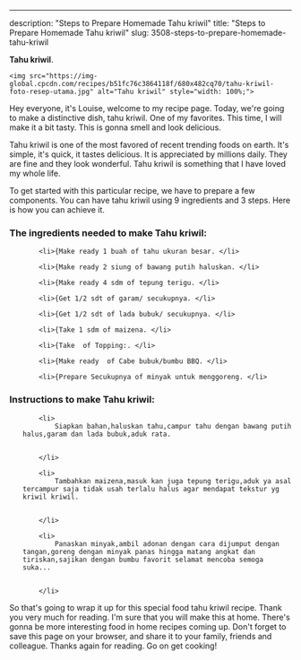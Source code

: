 ---
description: "Steps to Prepare Homemade Tahu kriwil"
title: "Steps to Prepare Homemade Tahu kriwil"
slug: 3508-steps-to-prepare-homemade-tahu-kriwil

<p>
	<strong>Tahu kriwil</strong>. 
	
</p>
<p>
	
	<img src="https://img-global.cpcdn.com/recipes/b51fc76c3864118f/680x482cq70/tahu-kriwil-foto-resep-utama.jpg" alt="Tahu kriwil" style="width: 100%;">
	
	
</p>
<p>
	Hey everyone, it's Louise, welcome to my recipe page. Today, we're going to make a distinctive dish, tahu kriwil. One of my favorites. This time, I will make it a bit tasty. This is gonna smell and look delicious.
</p>
	
<p>
	Tahu kriwil is one of the most favored of recent trending foods on earth. It's simple, it's quick, it tastes delicious. It is appreciated by millions daily. They are fine and they look wonderful. Tahu kriwil is something that I have loved my whole life.
</p>
<p>
	
</p>

<p>
To get started with this particular recipe, we have to prepare a few components. You can have tahu kriwil using 9 ingredients and 3 steps. Here is how you can achieve it.
</p>

<h3>The ingredients needed to make Tahu kriwil:</h3>

<ol>
	
		<li>{Make ready 1 buah of tahu ukuran besar. </li>
	
		<li>{Make ready 2 siung of bawang putih haluskan. </li>
	
		<li>{Make ready 4 sdm of tepung terigu. </li>
	
		<li>{Get 1/2 sdt of garam/ secukupnya. </li>
	
		<li>{Get 1/2 sdt of lada bubuk/ secukupnya. </li>
	
		<li>{Take 1 sdm of maizena. </li>
	
		<li>{Take  of Topping:. </li>
	
		<li>{Make ready  of Cabe bubuk/bumbu BBQ. </li>
	
		<li>{Prepare Secukupnya of minyak untuk menggoreng. </li>
	
</ol>
<p>
	
</p>

<h3>Instructions to make Tahu kriwil:</h3>

<ol>
	
		<li>
			Siapkan bahan,haluskan tahu,campur tahu dengan bawang putih halus,garam dan lada bubuk,aduk rata.
			
			
		</li>
	
		<li>
			Tambahkan maizena,masuk kan juga tepung terigu,aduk ya asal tercampur saja tidak usah terlalu halus agar mendapat tekstur yg kriwil kriwil.
			
			
		</li>
	
		<li>
			Panaskan minyak,ambil adonan dengan cara dijumput dengan tangan,goreng dengan minyak panas hingga matang angkat dan tiriskan,sajikan dengan bumbu favorit selamat mencoba semoga suka...
			
			
		</li>
	
</ol>

<p>
	
</p>

<p>
	So that's going to wrap it up for this special food tahu kriwil recipe. Thank you very much for reading. I'm sure that you will make this at home. There's gonna be more interesting food in home recipes coming up. Don't forget to save this page on your browser, and share it to your family, friends and colleague. Thanks again for reading. Go on get cooking!
</p>
